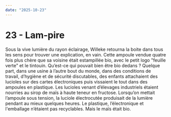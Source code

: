 ```yaml
---
date: "2025-10-23"
---
```

# 23 - Lam-pire

Sous la vive lumière du rayon éclairage, Willeke retourna la boite dans tous les sens
pour trouver une explication, en vain. Cette ampoule vendue quatre fois plus chère que
sa voisine était estampillée bio, avec le petit logo "feuille verte" et le tintouin.
Qu’est-ce qui pouvait bien être bio dedans ? Quelque part, dans une usine à l’autre bout
du monde, dans des conditions de travail, d’hygiène et de sécurité discutables, des
enfants attachaient des lucioles sur des cartes électroniques puis vissaient le tout
dans des ampoules en plastique. Les lucioles venant d’élevages industriels étaient
nourries au sirop de maïs à haute teneur en fructose. Lorsqu’on mettait l’ampoule sous
tension, la luciole électrocutée produisait de la lumière pendant au mieux quelques
heures. Le plastique, l’électronique et l'emballage n’étaient pas recyclables. Mais le
maïs était bio.
